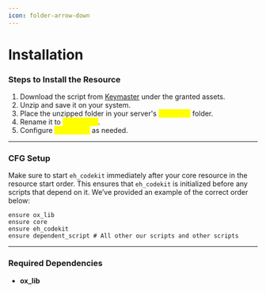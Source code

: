```yaml
---
icon: folder-arrow-down
---
```


# Installation&#x20;

### Steps to Install the Resource

1. Download the script from [Keymaster](https://keymaster.fivem.net) under the granted assets.
2. Unzip and save it on your system.
3. Place the unzipped folder in your server's <mark style="color:yellow;">`resources`</mark> folder.
4. Rename it to <mark style="color:yellow;">`eh_codekit`</mark>.
5. Configure <mark style="color:yellow;">`config.lua`</mark> as needed.

***

### CFG Setup

Make sure to start `eh_codekit` immediately after your core resource in the resource start order. This ensures that `eh_codekit` is initialized before any scripts that depend on it. We’ve provided an example of the correct order below:

```markup
ensure ox_lib
ensure core
ensure eh_codekit
ensure dependent_script # All other our scripts and other scripts
```

***

### Required Dependencies

* **ox\_lib**
